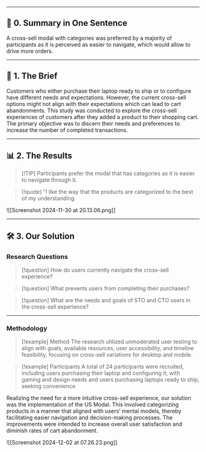 
---

## 📖 **0. Summary in One Sentence**

A cross-sell modal with categories was preferred by a majority of participants as it is perceived as easier to navigate, which would allow to drive more orders.

---

## 💬 **1. The Brief**

Customers who either purchase their laptop ready to ship or to configure have different needs and expectations. However, the current cross-sell options might not align with their expectations which can lead to cart abandonments. This study was conducted to explore the cross-sell experiences of customers after they added a product to their shopping cart. The primary objective was to discern their needs and preferences to increase the number of completed transactions. 



---

## 📊 **2. The Results**

> [!TIP] Participants prefer the modal that has categories as it is easier to navigate through it.

> [!quote] "I like the way that the products are categorized to the best of my understanding.

![[Screenshot 2024-11-30 at 20.13.06.png]]

---

## 🛠️ **3. Our Solution**


### Research Questions

> [!question] How do users currently navigate the cross-sell experience?

> [!question] What prevents users from completing their purchases?

> [!question] What are the needs and goals of STO and CTO users in the cross-sell experience?

---
### Methodology

> [!example] Method
> The research utilized unmoderated user testing to align with goals, available resources, user accessibility, and timeline feasibility, focusing on cross-sell variations for desktop and mobile.

> [!example] Participants
> A total of 24 participants were recruited, including users purchasing their laptop and configuring it, with gaming and design needs and users purchasing laptops ready to ship, seeking convenience

Realizing the need for a more intuitive cross-sell experience, our solution was the implementation of the US Modal. This involved categorizing products in a manner that aligned with users’ mental models, thereby facilitating easier navigation and decision-making processes. The improvements were intended to increase overall user satisfaction and diminish rates of cart abandonment.

![[Screenshot 2024-12-02 at 07.26.23.png]]



